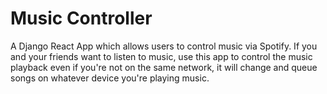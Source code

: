 # Music Controller
A Django React App which allows users to control music via Spotify.
If you and your friends want to listen to music, use this app to control the music playback even if you're not on the same network, it will change and queue songs on whatever device you're playing music. 

